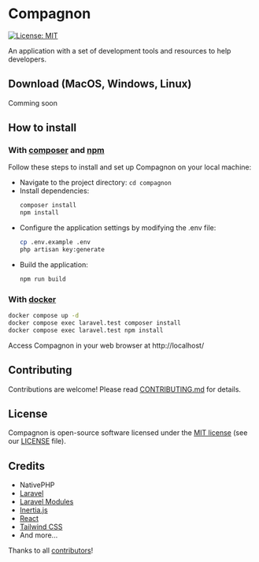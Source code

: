 # Compagnon

[![License: MIT](https://img.shields.io/badge/License-MIT-blue.svg)](https://opensource.org/licenses/MIT)

An application with a set of development tools and resources to help developers.

## Download (MacOS, Windows, Linux)

Comming soon

## How to install

### With [composer](https://getcomposer.org/) and [npm](https://www.npmjs.com/)
Follow these steps to install and set up Compagnon on your local machine:

- Navigate to the project directory: `cd compagnon`
- Install dependencies: 
    ```sh
    composer install
    npm install
  ```
- Configure the application settings by modifying the .env file:
  ```sh
  cp .env.example .env
  php artisan key:generate
  ```
- Build the application: 
    ```sh
    npm run build    
    ```

### With [docker](https://www.docker.com/)

```sh
docker compose up -d 
docker compose exec laravel.test composer install
docker compose exec laravel.test npm install
```

Access Compagnon in your web browser at http://localhost/

## Contributing

Contributions are welcome! Please read [CONTRIBUTING.md](CONTRIBUTING.md) for details.

## License

Compagnon is open-source software licensed under the [MIT license](https://opensource.org/licenses/MIT) (see our [LICENSE](LICENSE) file).

## Credits

- NativePHP
- [Laravel](https://laravel.com/)
- [Laravel Modules](https://docs.laravelmodules.com/)
- [Inertia.js](https://inertiajs.com/)
- [React](https://react.dev/)
- [Tailwind CSS](https://tailwindcss.com/)
- And more...

Thanks to all [contributors](https://github.com/DevCompanion/compagnon/graphs/contributors)!
